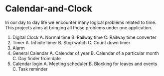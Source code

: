 # Calendar-and-Clock

In our day to day life we encounter many logical problems related to time. This projects aims at bringing all those problems under one application.

1. Digital Clock
	  A. Normal time
	  B. Railway time 
	  C. Railway time converter
2. Timer
	  A. Infinite timer
	  B. Stop watch
	  C. Count down timer 
3. Alarm	
4. General Calendar
	  A. Calendar of year 
	  B. Calendar of a particular month
	  C. Day finder from date 
5. Calendar login
	  A. Meeting scheduler 
	  B. Blocking for leaves and events 
	  C. Task reminder